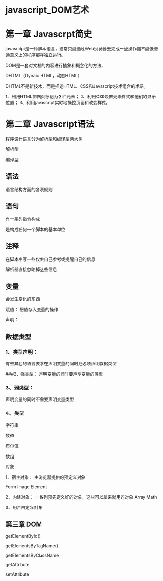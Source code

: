 # javascript_DOM艺术



# 第一章 Javascrpt简史

javascript是一种脚本语言，通常只能通过Web浏览器去完成一些操作而不能像普通意义上的程序那样独立运行。


DOM是一套对文档的内容进行抽象和概念化的方法。


DHTML（Dynaic HTML，动态HTML）

DHTML不是新技术，而是描述HTML、CSS和Javascript技术组合的术语。

1、利用HTML把网页标记为各种元素；
2、利用CSS设置元素样式和他们的显示位置；
3、利用javascript实时地操控页面和改变样式。


# 第二章 Javascript语法


程序设计语言分为解析型和编译型两大类

解析型

编译型


## 语法

语言结构方面的各项规则

## 语句

有一系列指令构成

是构成任何一个脚本的基本单位


## 注释

在脚本中写一些仅供自己参考或提醒自己的信息

解析器直接忽略掉这些信息


## 变量

 会发生变化的东西


 赋值：
 把值存入变量的操作

 声明：


 ## 数据类型

 ### 1、类型声明：
 有些其他的语言要求在声明变量的同时还必须声明数据类型

 ###2、强类型：
 声明变量的同时要声明变量的类型


 ### 3、弱类型：
 声明变量的同时不需要声明变量类型


### 4、类型

  字符串

  数值

  布尔值

  数组

  对象

   1、宿主对象：
   由浏览器提供的预定义对象

   Form
   Image
   Element

   2、内建对象：
      一系列预先定义好的对象，这些可以拿来就用的对象
       Array
       Math

   3、用户自定义对象
   




## 第三章 DOM

   
   getElementById()

   getElementsByTagName()

   getElementsByClassName

   getAttribute

   setAttribute




















